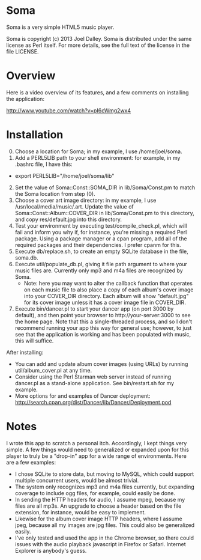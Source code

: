 Soma
====

Soma is a very simple HTML5 music player.

Soma is copyright (c) 2013 Joel Dalley. Soma is distributed under the same license as Perl itself. For more details, see the full text of the license in the file LICENSE.


Overview
========

Here is a video overview of its features, and a few comments on installing the application:

http://www.youtube.com/watch?v=pI6cWmg2wx4


Installation
============

0. Choose a location for Soma; in my example, I use /home/joel/soma.
1. Add a PERL5LIB path to your shell environment: for example, in my .bashrc file, I have this:
 - export PERL5LIB="/home/joel/soma/lib"
2. Set the value of Soma::Const::SOMA\_DIR in lib/Soma/Const.pm to match the Soma location from step (0).
3. Choose a cover art image directory: in my example, I use /usr/local/media/music/.art. Update the value of Soma::Const::Album::COVER\_DIR in lib/Soma/Const.pm to this directory, and copy res/default.jpg into this directory.
4. Test your environment by executing test/compile\_check.pl, which will fail and inform you why if, for instance, you're missing a required Perl package. Using a package manager or a cpan program, add all of the required packages and their dependencies. I prefer cpanm for this.
5. Execute db/replace.sh, to create an empty SQLite database in the file, soma.db.
6. Execute util/populate\_db.pl, giving it file path argument to where your music files are. Currently only mp3 and m4a files are recognized by Soma.
   - Note: here you may want to alter the callback function that operates on each music file to also place a copy of each album's cover image into your COVER\_DIR directory. Each album will show "default.jpg" for its cover image unless it has a cover image file in COVER\_DIR.
7. Execute bin/dancer.pl to start your dancer app (on port 3000 by default), and then point your browser to http://your-server:3000 to see the home page. Note that this a single-threaded process, and so I don't recommend running your app this way for general use; however, to just see that the application is working and has been populated with music, this will suffice.

After installing:

- You can add and update album cover images (using URLs) by running util/album\_cover.pl at any time.
- Consider using the Perl Starman web server instead of running dancer.pl as a stand-alone application. See bin/restart.sh for my example.
- More options for and examples of Dancer deployment: http://search.cpan.org/dist/Dancer/lib/Dancer/Deployment.pod


Notes
=====

I wrote this app to scratch a personal itch. Accordingly, I kept things very simple. A few things would need to generalized or expanded upon for this player to truly be a "drop-in" app for a wide range of environments. Here are a few examples:

 - I chose SQLite to store data, but moving to MySQL, which could support multiple concurrent users, would be almost trivial.
 - The system only recognizes mp3 and m4a files currently, but expanding coverage to include ogg files, for example, could easily be done.
 - In sending the HTTP headers for audio, I assume mpeg, because my files are all mp3s. An upgrade to choose a header based on the file extension, for instance, would be easy to implement. 
 - Likewise for the album cover image HTTP headers, where I assume jpeg, because all my images are jpg files. This could also be generalized easily.
 - I've only tested and used the app in the Chrome browser, so there could issues with the audio playback javascript in Firefox or Safari. Internet Explorer is anybody's guess.
